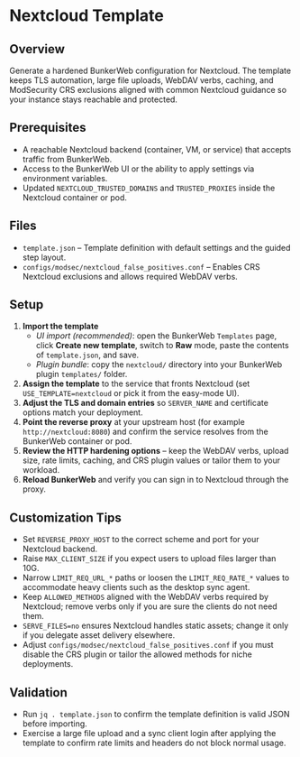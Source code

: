 # Nextcloud Template

## Overview

Generate a hardened BunkerWeb configuration for Nextcloud. The template keeps TLS automation, large file
uploads, WebDAV verbs, caching, and ModSecurity CRS exclusions aligned with common Nextcloud guidance so
your instance stays reachable and protected.

## Prerequisites

- A reachable Nextcloud backend (container, VM, or service) that accepts traffic from BunkerWeb.
- Access to the BunkerWeb UI or the ability to apply settings via environment variables.
- Updated `NEXTCLOUD_TRUSTED_DOMAINS` and `TRUSTED_PROXIES` inside the Nextcloud container or pod.

## Files

- `template.json` – Template definition with default settings and the guided step layout.
- `configs/modsec/nextcloud_false_positives.conf` – Enables CRS Nextcloud exclusions and allows required WebDAV verbs.

## Setup

1. **Import the template**
   - *UI import (recommended)*: open the BunkerWeb `Templates` page, click **Create new template**, switch to
     **Raw** mode, paste the contents of `template.json`, and save.
   - *Plugin bundle*: copy the `nextcloud/` directory into your BunkerWeb plugin `templates/` folder.
2. **Assign the template** to the service that fronts Nextcloud (set `USE_TEMPLATE=nextcloud` or pick it
   from the easy-mode UI).
3. **Adjust the TLS and domain entries** so `SERVER_NAME` and certificate options match your deployment.
4. **Point the reverse proxy** at your upstream host (for example `http://nextcloud:8080`) and confirm the
   service resolves from the BunkerWeb container or pod.
5. **Review the HTTP hardening options** – keep the WebDAV verbs, upload size, rate limits, caching, and
   CRS plugin values or tailor them to your workload.
6. **Reload BunkerWeb** and verify you can sign in to Nextcloud through the proxy.

## Customization Tips

- Set `REVERSE_PROXY_HOST` to the correct scheme and port for your Nextcloud backend.
- Raise `MAX_CLIENT_SIZE` if you expect users to upload files larger than 10G.
- Narrow `LIMIT_REQ_URL_*` paths or loosen the `LIMIT_REQ_RATE_*` values to accommodate heavy clients such
  as the desktop sync agent.
- Keep `ALLOWED_METHODS` aligned with the WebDAV verbs required by Nextcloud; remove verbs only if you are
  sure the clients do not need them.
- `SERVE_FILES=no` ensures Nextcloud handles static assets; change it only if you delegate asset delivery
  elsewhere.
- Adjust `configs/modsec/nextcloud_false_positives.conf` if you must disable the CRS plugin or tailor the allowed
  methods for niche deployments.

## Validation

- Run `jq . template.json` to confirm the template definition is valid JSON before importing.
- Exercise a large file upload and a sync client login after applying the template to confirm rate limits
  and headers do not block normal usage.
